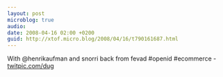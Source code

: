 ```yaml
---
layout: post
microblog: true
audio: 
date: 2008-04-16 02:00 +0200
guid: http://xtof.micro.blog/2008/04/16/t790161687.html
---
```

With @henrikaufman and snorri back from fevad #openid #ecommerce - [twitpic.com/dug](http://twitpic.com/dug)
